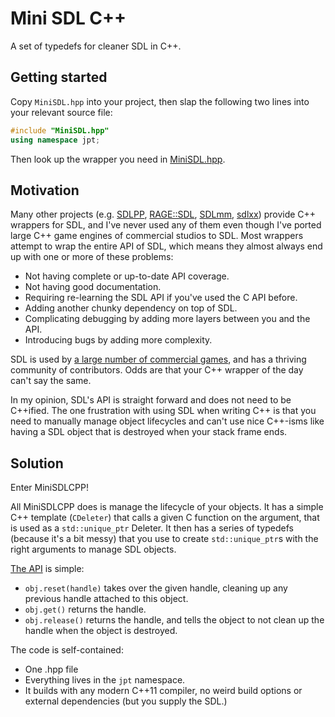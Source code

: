 # Mini SDL C++

A set of typedefs for cleaner SDL in C++.

## Getting started

Copy `MiniSDL.hpp` into your project, then slap the following two lines
into your relevant source file:

```cpp
#include "MiniSDL.hpp"
using namespace jpt;
```

Then look up the wrapper you need in [MiniSDL.hpp](MiniSDL.hpp).


## Motivation

Many other projects (e.g. [SDLPP][sdlpp], [RAGE::SDL][ragesdl],
[SDLmm][sdlmm], [sdlxx][sdlxx]) provide C++ wrappers for SDL, and I've
never used any of them even though I've ported large C++ game engines of
commercial studios to SDL. Most wrappers attempt to wrap the entire API
of SDL, which means they almost always end up with one or more of these
problems:

 * Not having complete or up-to-date API coverage.
 * Not having good documentation.
 * Requiring re-learning the SDL API if you've used the C API before.
 * Adding another chunky dependency on top of SDL.
 * Complicating debugging by adding more layers between you and the API.
 * Introducing bugs by adding more complexity.

SDL is used by [a large number of commercial games][sdl-games], and has
a thriving community of contributors. Odds are that your C++ wrapper of
the day can't say the same.

In my opinion, SDL's API is straight forward and does not need to be
C++ified. The one frustration with using SDL when writing C++ is that
you need to manually manage object lifecycles and can't use nice
C++-isms like having a SDL object that is destroyed when your stack
frame ends.


## Solution

Enter MiniSDLCPP!

All MiniSDLCPP does is manage the lifecycle of your objects. It has a simple C++
template (`CDeleter`) that calls a given C function on the argument, that is used as a
`std::unique_ptr` Deleter. It then has a series of typedefs (because it's a bit
messy) that you use to create `std::unique_ptr`s with the right arguments to
manage SDL objects.

[The API][unique_ptr] is simple:

 * `obj.reset(handle)` takes over the given handle, cleaning up any
   previous handle attached to this object.
 * `obj.get()` returns the handle.
 * `obj.release()` returns the handle, and tells the object to not clean
   up the handle when the object is destroyed.

The code is self-contained:

 * One .hpp file
 * Everything lives in the `jpt` namespace.
 * It builds with any modern C++11 compiler, no weird build options or external
   dependencies (but you supply the SDL.)

[sdlpp]: http://sdlpp.sourceforge.net/
[sdlmm]: http://sdlmm.sourceforge.net/
[ragesdl]: http://home.gna.org/aml/sdl/
[sdlxx]: https://code.google.com/p/sdlxx/
[sdl-games]: http://libsdl.org/index.php
[unique_ptr]: http://en.cppreference.com/w/cpp/memory/unique_ptr
